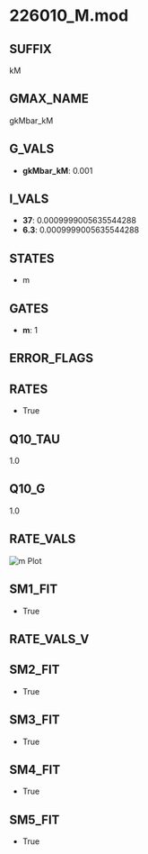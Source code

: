 # 226010_M.mod

## SUFFIX

kM

## GMAX_NAME

gkMbar_kM

## G_VALS

- **gkMbar_kM**: 0.001

## I_VALS

- **37**: 0.0009999005635544288
- **6.3**: 0.0009999005635544288

## STATES

- m

## GATES

- **m**: 1

## ERROR_FLAGS


## RATES

- True

## Q10_TAU

1.0

## Q10_G

1.0

## RATE_VALS

![m Plot](/Users/pbozelos/Dropbox/icg-Chai-Panos/supermodels/output_markdown_files/K/226010_M.mod/images/m.png)

## SM1_FIT

- True

## RATE_VALS_V

## SM2_FIT

- True

## SM3_FIT

- True

## SM4_FIT

- True

## SM5_FIT

- True

